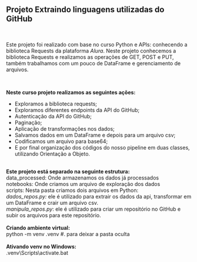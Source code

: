 <h2>Projeto Extraindo linguagens utilizadas do GitHub</h2>
<p>&nbsp;</p>
<p>Este projeto foi realizado com base no curso Python e APIs: conhecendo a biblioteca Requests&nbsp;da plataforma&nbsp;<em>Alura</em>. Neste projeto conhecemos a biblioteca Requests e realizamos as opera&ccedil;&otilde;es de GET, POST e PUT, tamb&eacute;m trabalhamos com um pouco de DataFrame e gerenciamento de arquivos.</p>
<p>&nbsp;</p>
<p><strong>Neste curso projeto realizamos as seguintes a&ccedil;&otilde;es:</strong></p>
<div>
<ul>
<li>Exploramos a biblioteca requests;</li>
<li>Exploramos diferentes endpoints da API do GitHub;</li>
<li>Autentica&ccedil;&atilde;o da API do GitHub;</li>
<li>Pagina&ccedil;&atilde;o;</li>
<li>Aplica&ccedil;&atilde;o de transforma&ccedil;&otilde;es nos dados;</li>
<li>Salvamos dados em um DataFrame e depois para um arquivo csv;</li>
<li>Codificamos um arquivo para base64;</li>
<li>E por final organiza&ccedil;&atilde;o dos c&oacute;digos do nosso pipeline em duas classes, utilizando Orienta&ccedil;&atilde;o a Objeto.</li>
</ul>
<br />
<div>
<div dir="auto"><strong>Este projeto est&aacute; separado na seguinte estrutura:</strong></div>
<div dir="auto">data_processed: Onde armazenamos os dados j&aacute; processados</div>
<div dir="auto">notebooks: Onde criamos um arquivo de explora&ccedil;&atilde;o dos dados</div>
<div dir="auto">scripts: Nesta pasta criamos dois arquivos em Python:</div>
<div dir="auto"><em>dados_repos.py:</em>&nbsp;ele &eacute; utilizado para extrair os dados da api, transformar em um DataFrame e crair um arquivo csv.</div>
<div dir="auto"><em>manipula_repos.py</em>: ele &eacute; utilizado para criar um reposit&oacute;rio no GitHub e subir os arquivos para este reposit&oacute;rio.</div>
<div dir="auto">&nbsp;</div>
<div dir="auto">
<div dir="auto"><strong>Criando ambiente virtual:</strong></div>
<div dir="auto">python -m venv .venv #. para deixar a pasta oculta</div>
<br />
<div dir="auto"><strong>Ativando venv no Windows:</strong></div>
<div dir="auto">.venv\Scripts\activate.bat</div>
</div>
</div>
</div>